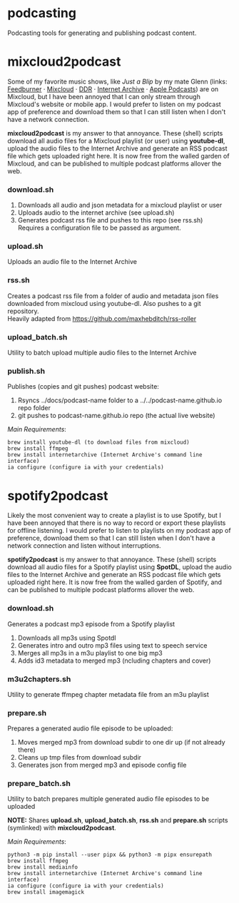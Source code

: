 # podcasting
Podcasting tools for generating and publishing podcast content.

# mixcloud2podcast

Some of my favorite music shows, like *Just a Blip* by my mate Glenn (links: [Feedburner](http://feeds.feedburner.com/just-a-blip) · [Mixcloud](https://www.mixcloud.com/DublinDigitalRadio/playlists/just-a-blip) · [DDR](https://listen.dublindigitalradio.com/resident/just-a-blip) · [Internet Archive](https://archive.org/details/@abmc?&and[]=subject%3A%22justablip%22) · [Apple Podcasts](https://podcasts.apple.com/us/podcast/just-a-blip/id1565531309)) are on Mixcloud, but I have been annoyed that I can only stream through Mixcloud's website or mobile app. I would prefer to listen on my podcast app of preference and download them so that I can still listen when I don't have a network connection. 

**mixcloud2podcast** is my answer to that annoyance. These (shell) scripts download all audio files for a Mixcloud playlist (or user) using **youtube-dl**, upload the audio files to the Internet Archive and generate an RSS podcast file which gets uploaded right here. It is now free from the walled garden of Mixcloud, and can be published to multiple podcast platforms allover the web.

### download.sh
1. Downloads all audio and json metadata for a mixcloud playlist or user  
2. Uploads audio to the internet archive (see upload.sh)  
3. Generates podcast rss file and pushes to this repo (see rss.sh)  
Requires a configuration file to be passed as argument.

### upload.sh
Uploads an audio file to the Internet Archive

### rss.sh
Creates a podcast rss file from a folder of audio and metadata json files downloaded from mixcloud using youtube-dl. Also pushes to a git repository.  
Heavily adapted from https://github.com/maxhebditch/rss-roller

### upload_batch.sh
Utility to batch upload multiple audio files to the Internet Archive

### publish.sh
Publishes (copies and git pushes) podcast website:
1. Rsyncs ../docs/podcast-name folder to a ../../podcast-name.github.io repo folder
2. git pushes to podcast-name.github.io repo (the actual live website)

_Main Requirements_:  

    brew install youtube-dl (to download files from mixcloud)  
    brew install ffmpeg  
    brew install internetarchive (Internet Archive's command line interface)  
    ia configure (configure ia with your credentials)  

# spotify2podcast

Likely the most convenient way to create a playlist is to use Spotify, but I have been annoyed that there is no way to record or export these playlists for offline listening. I would prefer to listen to playlists on my podcast app of preference, download them so that I can still listen when I don't have a network connection and listen without interruptions.

**spotify2podcast** is my answer to that annoyance. These (shell) scripts download all audio files for a Spotify playlist using **SpotDL**, upload the audio files to the Internet Archive and generate an RSS podcast file which gets uploaded right here. It is now free from the walled garden of Spotify, and can be published to multiple podcast platforms allover the web.

### download.sh
Generates a podcast mp3 episode from a Spotify playlist
1. Downloads all mp3s using Spotdl
2. Generates intro and outro mp3 files using text to speech service
3. Merges all mp3s in a m3u playlist to one big mp3
4. Adds id3 metadata to merged mp3 (ncluding chapters and cover)

### m3u2chapters.sh
Utility to generate ffmpeg chapter metadata file from an m3u playlist

### prepare.sh
Prepares a generated audio file episode to be uploaded:
1. Moves merged mp3 from download subdir to one dir up (if not already there)
2. Cleans up tmp files from download subdir
3. Generates json from merged mp3 and episode config file

### prepare_batch.sh
Utility to batch prepares multiple generated audio file episodes to be uploaded

**NOTE:** Shares **upload.sh**, **upload_batch.sh**, **rss.sh** and **prepare.sh** scripts (symlinked) with **mixcloud2podcast**.

_Main Requirements_:

    python3 -m pip install --user pipx && python3 -m pipx ensurepath
    brew install ffmpeg
    brew install mediainfo
    brew install internetarchive (Internet Archive's command line interface)
    ia configure (configure ia with your credentials)
    brew install imagemagick



